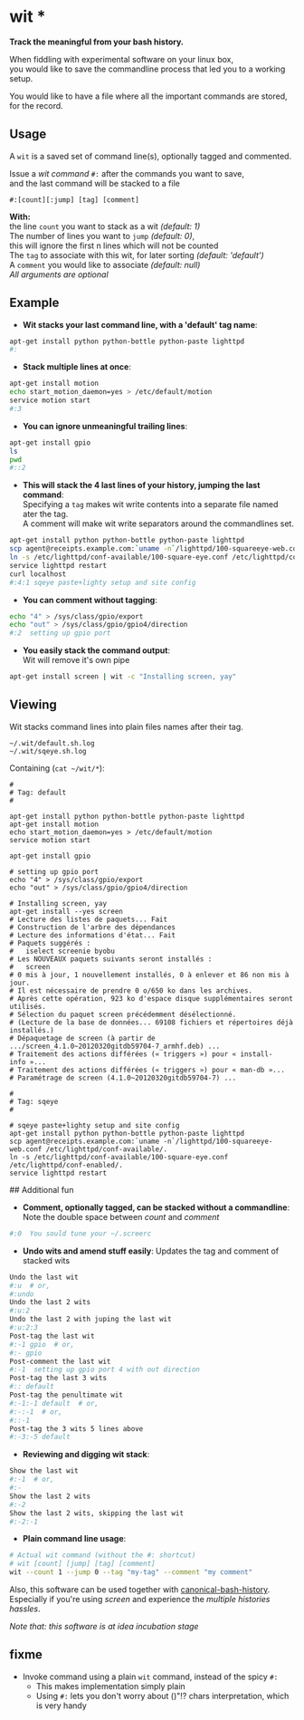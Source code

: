 wit *
=

**Track the meaningful from your bash history.**

When fiddling with experimental software on your linux box, <br>
you would like to save the commandline process that led you to a working setup. <br>

You would like to have a file where all the important commands are stored, for the record. <br>

## Usage
A ```wit``` is a saved set of command line(s), optionally tagged and commented.

Issue a *wit command* ```#:``` after the commands you want to save, <br>
and the last command will be stacked to a file <br>
```
#:[count][:jump] [tag] [comment]
```
**With:** <br>
the line ```count``` you want to stack as a wit *(default: 1)*<br>
The number of lines you want to ```jump``` *(default: 0)*, <br>
    this will ignore the first n lines which will not be counted <br>
The ```tag``` to associate with this wit, for later sorting *(default: 'default')*<br>
A ```comment``` you would like to associate *(default: null)*<br>
*All arguments are optional*

## Example <br>
* **Wit stacks your last command line, with a 'default' tag name**:
```sh
apt-get install python python-bottle python-paste lighttpd
#:
```

* **Stack multiple lines at once**:
```sh
apt-get install motion
echo start_motion_daemon=yes > /etc/default/motion
service motion start
#:3
````

* **You can ignore unmeaningful trailing lines**:
```bash
apt-get install gpio
ls
pwd
#::2
````

* **This will stack the 4 last lines of your history, jumping the last command**: <br>
Specifying a ```tag``` makes wit write contents into a separate file named ater the tag. <br>
A comment will make wit write separators around the commandlines set.
```sh
apt-get install python python-bottle python-paste lighttpd
scp agent@receipts.example.com:`uname -n`/lighttpd/100-squareeye-web.conf /etc/lighttpd/conf-available/.
ln -s /etc/lighttpd/conf-available/100-square-eye.conf /etc/lighttpd/conf-enabled/.
service lighttpd restart
curl localhost
#:4:1 sqeye paste+lighty setup and site config
```

* **You can comment without tagging**:
```sh
echo "4" > /sys/class/gpio/export
echo "out" > /sys/class/gpio/gpio4/direction
#:2  setting up gpio port
```

* **You easily stack the command output**: <br>
Wit will remove it's own pipe
```sh
apt-get install screen | wit -c "Installing screen, yay"
```

## Viewing
Wit stacks command lines into plain files names after their tag.
```
~/.wit/default.sh.log
~/.wit/sqeye.sh.log
```

Containing (```cat ~/wit/*```):
```
#
# Tag: default
#

apt-get install python python-bottle python-paste lighttpd
apt-get install motion
echo start_motion_daemon=yes > /etc/default/motion
service motion start

apt-get install gpio

# setting up gpio port
echo "4" > /sys/class/gpio/export
echo "out" > /sys/class/gpio/gpio4/direction

# Installing screen, yay
apt-get install --yes screen
# Lecture des listes de paquets... Fait
# Construction de l'arbre des dépendances       
# Lecture des informations d'état... Fait
# Paquets suggérés :
#   iselect screenie byobu
# Les NOUVEAUX paquets suivants seront installés :
#   screen
# 0 mis à jour, 1 nouvellement installés, 0 à enlever et 86 non mis à jour.
# Il est nécessaire de prendre 0 o/650 ko dans les archives.
# Après cette opération, 923 ko d'espace disque supplémentaires seront utilisés.
# Sélection du paquet screen précédemment désélectionné.
# (Lecture de la base de données... 69108 fichiers et répertoires déjà installés.)
# Dépaquetage de screen (à partir de .../screen_4.1.0~20120320gitdb59704-7_armhf.deb) ...
# Traitement des actions différées (« triggers ») pour « install-info »...
# Traitement des actions différées (« triggers ») pour « man-db »...
# Paramétrage de screen (4.1.0~20120320gitdb59704-7) ...

#
# Tag: sqeye
#

# sqeye paste+lighty setup and site config
apt-get install python python-bottle python-paste lighttpd
scp agent@receipts.example.com:`uname -n`/lighttpd/100-squareeye-web.conf /etc/lighttpd/conf-available/.
ln -s /etc/lighttpd/conf-available/100-square-eye.conf /etc/lighttpd/conf-enabled/.
service lighttpd restart
```

## Additional fun
* **Comment, optionally tagged, can be stacked without a commandline**: <br>
Note the double space between *count* and *comment*
```sh
#:0  You sould tune your ~/.screerc
```

* **Undo wits and amend stuff easily**:
Updates the tag and comment of stacked wits
```sh
Undo the last wit
#:u  # or,
#:undo
Undo the last 2 wits
#:u:2
Undo the last 2 with juping the last wit
#:u:2:3
Post-tag the last wit
#:-1 gpio  # or,
#:- gpio
Post-comment the last wit
#:-1  setting up gpio port 4 with out direction
Post-tag the last 3 wits
#:: default
Post-tag the penultimate wit
#:-1:-1 default  # or,
#:-:-1  # or,
#::-1
Post-tag the 3 wits 5 lines above
#:-3:-5 default
```

* **Reviewing and digging wit stack**:
```sh
Show the last wit
#:-1  # or,
#:-
Show the last 2 wits
#:-2
Show the last 2 wits, skipping the last wit
#:-2:-1
```

* **Plain command line usage**:
```sh
# Actual wit command (without the #: shortcut)
# wit [count] [jump] [tag] [comment]
wit --count 1 --jump 0 --tag "my-tag" --comment "my comment"
```

Also, this software can be used together with [canonical-bash-history](https://github.com/damiencorpataux/bash-canonical-history).
Especially if you're using *screen* and experience the *multiple histories hassles*.

*Note that: this software is at idea incubation stage*

## fixme
* Invoke command using a plain ```wit``` command, instead of the spicy ```#:``` <br>
   * This makes implementation simply plain
   * Using ```#:``` lets you don't worry about ()"!? chars interpretation, which is very handy
